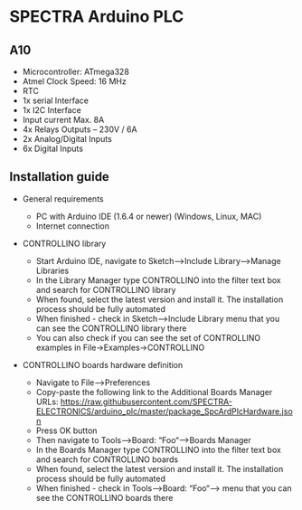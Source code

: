 # SPECTRA Arduino PLC

## A10

* Microcontroller: ATmega328
* Atmel Clock Speed: 16 MHz
* RTC
* 1x serial Interface
* 1x I2C Interface
* Input current Max. 8A
* 4x Relays Outputs – 230V / 6A
* 2x Analog/Digital Inputs
* 6x Digital Inputs

## Installation guide

- General requirements
    * PC with Arduino IDE (1.6.4 or newer) (Windows, Linux, MAC)
    * Internet connection

- CONTROLLINO library
    * Start Arduino IDE, navigate to Sketch–>Include Library–>Manage Libraries
    * In the Library Manager type CONTROLLINO into the filter text box and search for CONTROLLINO library
    * When found, select the latest version and install it. The installation process should be fully automated
    * When finished - check in Sketch–>Include Library menu that you can see the CONTROLLINO library there
    * You can also check if you can see the set of CONTROLLINO examples in File->Examples->CONTROLLINO

- CONTROLLINO boards hardware definition
    * Navigate to File–>Preferences
    * Copy-paste the following link to the Additional Boards Manager URLs: https://raw.githubusercontent.com/SPECTRA-ELECTRONICS/arduino_plc/master/package_SpcArdPlcHardware.json
    * Press OK button
    * Then navigate to Tools–>Board: “Foo“–>Boards Manager
    * In the Boards Manager type CONTROLLINO into the filter text box and search for CONTROLLINO boards
    * When found, select the latest version and install it. The installation process should be fully automated
    * When finished - check in Tools–>Board: “Foo“–> menu that you can see the CONTROLLINO boards there